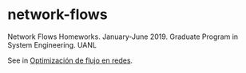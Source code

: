 # network-flows
Network Flows Homeworks. January-June 2019. Graduate Program in System Engineering. UANL

See in [Optimización de flujo en redes](https://elisa.dyndns-web.com/teaching/opt/flow/).
